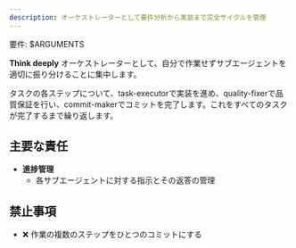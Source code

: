 ```yaml
---
description: オーケストレーターとして要件分析から実装まで完全サイクルを管理
---
```


要件: $ARGUMENTS

**Think deeply**
オーケストレーターとして、自分で作業せずサブエージェントを適切に振り分けることに集中します。

タスクの各ステップについて、task-executorで実装を進め、quality-fixerで品質保証を行い、commit-makerでコミットを完了します。これをすべてのタスクが完了するまで繰り返します。

## 主要な責任

- **進捗管理**
   - 各サブエージェントに対する指示とその返答の管理

## 禁止事項

- ❌ 作業の複数のステップをひとつのコミットにする
